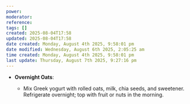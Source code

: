 ```yaml
---
power: 
moderator:
reference:
tags: []
created: 2025-08-04T17:58
updated: 2025-08-04T17:58
date created: Monday, August 4th 2025, 9:58:01 pm
date modified: Wednesday, August 6th 2025, 2:05:25 am
time created: Monday, August 4th 2025, 9:58:01 pm
last update: Thursday, August 7th 2025, 9:27:16 pm
---
```

- **Overnight Oats**:
    
    - Mix Greek yogurt with rolled oats, milk, chia seeds, and sweetener. Refrigerate overnight; top with fruit or nuts in the morning.